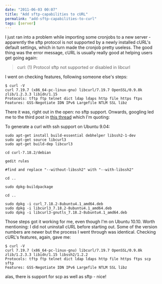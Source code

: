 ```yaml
---
date: "2011-06-03 00:07"
title: "Add sftp-capabilities to cURL"
permalink: "add-sftp-capabilities-to-curl"
tags: [server]
---
```


I just ran into a problem while importing some cronjobs to a new server - apparently the sftp protocol is not supported by a newly installed cURL's default settings, which in turn made the cronjob pretty useless. The good thing was the error message, cURL is usually really good at helping users get going again:

>curl: (1) Protocol sftp not supported or disabled in libcurl

I went on checking features, following someone else's steps:

```shell
$ curl -V
curl 7.19.7 (x86_64-pc-linux-gnu) libcurl/7.19.7 OpenSSL/0.9.8k zlib/1.2.3.3 libidn/1.15
Protocols: tftp ftp telnet dict ldap ldaps http file https ftps
Features: GSS-Negotiate IDN IPv6 Largefile NTLM SSL libz
```

There it was, right out in the open: no sftp support. Onwards, googling led me to the third post in [this thread](https://bugs.launchpad.net/ubuntu/+source/curl/+bug/311029) which I'm quoting:

To generate a curl with ssh support on Ubuntu 9.04:

```shell
sudo apt-get install build-essential debhelper libssh2-1-dev
sudo apt-get source libcurl3
sudo apt-get build-dep libcurl3

cd curl-7.18.2/debian

gedit rules

#find and replace "--without-libssh2" with "--with-libssh2"

cd ..

sudo dpkg-buildpackage

cd ..

sudo dpkg -i curl_7.18.2-8ubuntu4.1_amd64.deb
sudo dpkg -i libcurl3_7.18.2-8ubuntu4.1_amd64.deb
sudo dpkg -i libcurl3-gnutls_7.18.2-8ubuntu4.1_amd64.deb
```

Those steps got it working for me, even though I'm on Ubuntu 10.10. Worth mentioning: I did not uninstall cURL before starting out. Some of the version numbers are newer but the process I went through was identical. Checking cURL's features, again, gave me:

```shell
$ curl -V
curl 7.19.7 (x86_64-pc-linux-gnu) libcurl/7.19.7 OpenSSL/0.9.8k zlib/1.2.3.3 libidn/1.15 libssh2/1.2.2
Protocols: tftp ftp telnet dict ldap ldaps http file https ftps scp sftp
Features: GSS-Negotiate IDN IPv6 Largefile NTLM SSL libz
```

alas, there is support for scp as well as sftp - nice!
